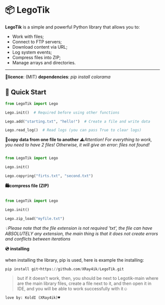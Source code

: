 # 📦 LegoTik

**LegoTik** is a simple and powerful Python library that allows you to:

- Work with files;
- Connect to FTP servers;
- Download content via URL;
- Log system events;
- Compress files into ZIP;
- Manage arrays and directories.

---

**📓licence**:
  {MIT}
**dependencies**:
  _pip install colorama_

  
## 🚀 Quick Start

```python
from LegoTik import Lego

Lego.init()  # Required before using other functions

Lego.add("starting.txt", "hello!")  # Create a file and write data

Lego.read_log()  # Read logs (you can pass True to clear logs)

```
**📝copy data from one file to another**
_⚠️Attention! For everything to work, you need to have 2 files! Otherwise, it will give an error: files not found!_

```python

from LegoTik import Lego

Lego.init()

Lego.copyring("firts.txt", "second.txt")

```

**🛍️compress file (ZIP)**

```python

from LegoTik import Lego

Lego.init()

Lego.zip_load("myfile.txt")

```

_💡Please note that the file extension is not required 'txt', the file can have ABSOLUTELY any extension, the main thing is that it does not create errors and conflicts between iterations_

**💿 installing**

when installing the library, pip is used, here is example the installing:

```python
pip install git+https://github.com/XRay4ik/LegoTik.git
```

> but if it doesn't work, then, you should be next to Legotik-main where are the main library files, create a file next to it, and then open it in IDE, and you will be able to work successfully with it☺️

`love by: KoldI (XRay4ik)♥️`
